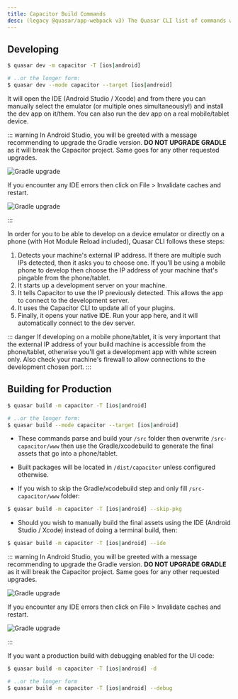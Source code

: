 ```yaml
---
title: Capacitor Build Commands
desc: (legacy @quasar/app-webpack v3) The Quasar CLI list of commands when developing or building a hybrid mobile app with Capacitor.
---
```


## Developing

```bash
$ quasar dev -m capacitor -T [ios|android]

# ..or the longer form:
$ quasar dev --mode capacitor --target [ios|android]
```

It will open the IDE (Android Studio / Xcode) and from there you can manually select the emulator (or multiple ones simultaneously!) and install the dev app on it/them. You can also run the dev app on a real mobile/tablet device.

::: warning
In Android Studio, you will be greeted with a message recommending to upgrade the Gradle version. **DO NOT UPGRADE GRADLE** as it will break the Capacitor project. Same goes for any other requested upgrades.

<img src="https://cdn.quasar.dev/img/gradle-upgrade-notice.png" alt="Gradle upgrade" class="q-my-md rounded-borders" style="max-width: 350px">

If you encounter any IDE errors then click on File > Invalidate caches and restart.

<img src="https://cdn.quasar.dev/img/gradle-invalidate-cache.png" alt="Gradle upgrade" class="q-mt-md rounded-borders" style="max-width: 350px">

:::

In order for you to be able to develop on a device emulator or directly on a phone (with Hot Module Reload included), Quasar CLI follows these steps:

1. Detects your machine's external IP address. If there are multiple such IPs detected, then it asks you to choose one. If you'll be using a mobile phone to develop then choose the IP address of your machine that's pingable from the phone/tablet.
2. It starts up a development server on your machine.
3. It tells Capacitor to use the IP previously detected. This allows the app to connect to the development server.
4. It uses the Capacitor CLI to update all of your plugins.
5. Finally, it opens your native IDE. Run your app here, and it will automatically connect to the dev server.

::: danger
If developing on a mobile phone/tablet, it is very important that the external IP address of your build machine is accessible from the phone/tablet, otherwise you'll get a development app with white screen only. Also check your machine's firewall to allow connections to the development chosen port.
:::

## Building for Production

```bash
$ quasar build -m capacitor -T [ios|android]

# ..or the longer form:
$ quasar build --mode capacitor --target [ios|android]
```

* These commands parse and build your `/src` folder then overwrite `/src-capacitor/www` then use the Gradle/xcodebuild to generate the final assets that go into a phone/tablet.

* Built packages will be located in `/dist/capacitor` unless configured otherwise.

* If you wish to skip the Gradle/xcodebuild step and only fill `/src-capacitor/www` folder:

```bash
$ quasar build -m capacitor -T [ios|android] --skip-pkg
```

* Should you wish to manually build the final assets using the IDE (Android Studio / Xcode) instead of doing a terminal build, then:

```bash
$ quasar build -m capacitor -T [ios|android] --ide
```

::: warning
In Android Studio, you will be greeted with a message recommending to upgrade the Gradle version. **DO NOT UPGRADE GRADLE** as it will break the Capacitor project. Same goes for any other requested upgrades.

<img src="https://cdn.quasar.dev/img/gradle-upgrade-notice.png" alt="Gradle upgrade" class="q-my-md rounded-borders" style="max-width: 350px">

If you encounter any IDE errors then click on File > Invalidate caches and restart.

<img src="https://cdn.quasar.dev/img/gradle-invalidate-cache.png" alt="Gradle upgrade" class="q-mt-md rounded-borders" style="max-width: 350px">

:::

If you want a production build with debugging enabled for the UI code:

```bash
$ quasar build -m capacitor -T [ios|android] -d

# ..or the longer form
$ quasar build -m capacitor -T [ios|android] --debug
```
